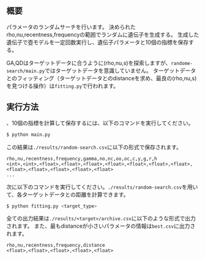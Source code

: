 ## 概要
パラメータのランダムサーチを行います。
決められたrho,nu,recentness,frequencyの範囲でランダムに遺伝子を生成する。
生成した遺伝子で壺モデルを一定回数実行し、遺伝子パラメータと10個の指標を保存する。

GA,QDはターゲットデータに合うように(rho,nu,s)を探索しますが、`randome-search/main.py`ではターゲットデータを意識していません。
ターゲットデータとのフィッティング（ターゲットデータとのdistanceを求め、最良の(rho,nu,s)を見つける操作）は`fitting.py`で行われます。

## 実行方法
、10個の指標を計算して保存するには、以下のコマンドを実行してください。
```bash
$ python main.py
```
この結果は`./results/random-search.csv`に以下の形式で保存されます。
```
rho,nu,recentness,frequency,gamma,no,nc,oo,oc,c,y,g,r,h
<int>,<int>,<float>,<float>,<float>,<float>,<float>,<float>,<float>,<float>,<float>,<float>,<float>,<float>
...
```

次に以下のコマンドを実行してください。`./results/random-search.csv`を用いて、各ターゲットデータとの距離を計算できます。
```bash
$ python fitting.py <target_type>
```
全ての出力結果は`./results/<target>/archive.csv`に以下のような形式で出力されます。
また、最もdistanceが小さいパラメータの情報は`best.csv`に出力されます。
```
rho,nu,recentness,frequency,distance
<float>,<float>,<float>,<float>,<float>
```

